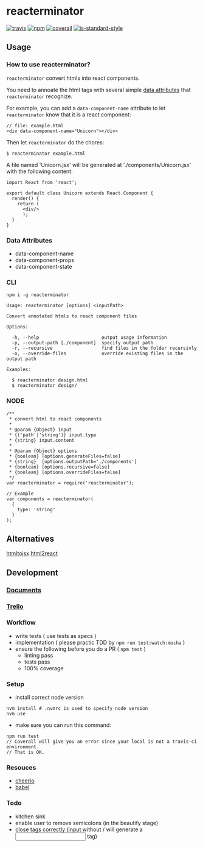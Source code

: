 # reacterminator
[![travis][travis-image]][travis-url]
[![npm][npm-image]][npm-url]
[![coverall][coverall-image]][coverall-url]
[![js-standard-style][js-standard-style-image]][js-standard-style-url]

[travis-image]:            https://img.shields.io/travis/poetic/reacterminator.svg?branch=master
[travis-url]:              https://travis-ci.org/poetic/reacterminator
[npm-image]:               https://img.shields.io/npm/v/reacterminator.svg
[npm-url]:                 https://npmjs.org/package/reacterminator
[coverall-image]:          https://img.shields.io/coveralls/poetic/reacterminator.svg
[coverall-url]:            https://coveralls.io/github/poetic/reacterminator
[js-standard-style-image]: https://img.shields.io/badge/code%20style-standard-brightgreen.svg
[js-standard-style-url]:   http://standardjs.com/

## Usage

### How to use reacterminator?
`reacterminator` convert htmls into react components.

You need to annoate the html tags with several simple
[data attributes](#data-attributes) that `reacterminator` recognize.

For example, you can add a `data-component-name` attribute to let
`reacterminator` know that it is a react component:
```
// file: example.html
<div data-component-name="Unicorn"></div>
```

Then let `reacterminator` do the chores:
```
$ reacterminator example.html
```

A file named 'Unicorn.jsx' will be generated at './components/Unicorn.jsx'
with the following content:
```
import React from 'react';

export default class Unicorn extends React.Component {
  render() {
    return (
      <div/>
      );
  }
}
```

### Data Attributes
- data-component-name
- data-component-props
- data-component-state

### CLI
```
npm i -g reacterminator
```

```
Usage: reacterminator [options] <inputPath>

Convert annotated htmls to react component files

Options:

  -h, --help                       output usage information
  -p, --output-path [./component]  specify output path
  -r, --recursive                  find files in the folder recursivly
  -o, --override-files             override existing files in the output path

Examples:

  $ reacterminator design.html
  $ reacterminator design/
```

### NODE
```
/**
 * convert html to react components
 *
 * @param {Object} input
 * {('path'|'string')} input.type
 * {string} input.content
 *
 * @param {Object} options
 * {boolean} [options.generateFiles=false]
 * {string}  [options.outputPath='./components']
 * {boolean} [options.recursive=false]
 * {boolean} [options.overrideFiles=false]
 */
var reacterminator = require('reacterminator');

// Example
var components = reacterminator(
  {
    type: 'string'
  }
);
```

## Alternatives
[htmltojsx](https://github.com/reactjs/react-magic/blob/master/README-htmltojsx.md)
[html2react](https://github.com/roman01la/html-to-react-components)

## Development

### [Documents](http://poetic.github.io/reacterminator/doc)

### [Trello](https://trello.com/b/n7iRAJ7M/reacterminator)

### Workflow
- write tests ( use tests as specs )
- implementation ( please practic TDD by `npm run test:watch:mocha` )
- ensure the following before you do a PR ( `npm test` )
  - linting pass
  - tests pass
  - 100% coverage

### Setup
- install correct node version
```shell
nvm install # .nvmrc is used to specify node version
nvm use
```
- make sure you can run this command:
```
npm run test
// Coverall will give you an error since your local is not a travis-ci environment.
// That is OK.
```

### Resouces
- [cheerio](https://github.com/cheeriojs/cheerio)
- [babel](https://github.com/babel/babel)

### Todo
- kitchen sink
- enable user to remove semicolons (in the beautify stage)
- close tags correctly (input without / will generate a <input></input> tag)
